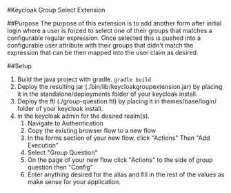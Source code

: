 #Keycloak Group Select Extension

##Purpose
The purpose of this extension is to add another form after initial login where a user is forced to select one of their groups that matches a configurable regular expression. Once selected this is pushed into a configurable user attribute with their groups that didn't match the expression that can be then mapped into the user claim as desired.

##Setup
1. Build the java project with gradle. `gradle build`
2. Deploy the resulting jar (./bin/lib/keycloakgroupextension.jar) by placing it in the standalone/deployments folder of your keycloak install.
3. Deploy the ftl (./group-question.ftl) by placing it in themes/base/login/ folder of your keycloak install.
4. in the keycloak admin for the desired realm(s).
    1. Navigate to Authentication
    2. Copy the existing browser flow to a new flow
    3. In the forms section of your new flow, click "Actions" Then "Add Execution"
    4. Select "Group Question"
    5. On the page of your new flow click "Actions" to the side of group question then "Config"
    6. Enter anything desired for the alias and fill in the rest of the values as make sense for your application.

